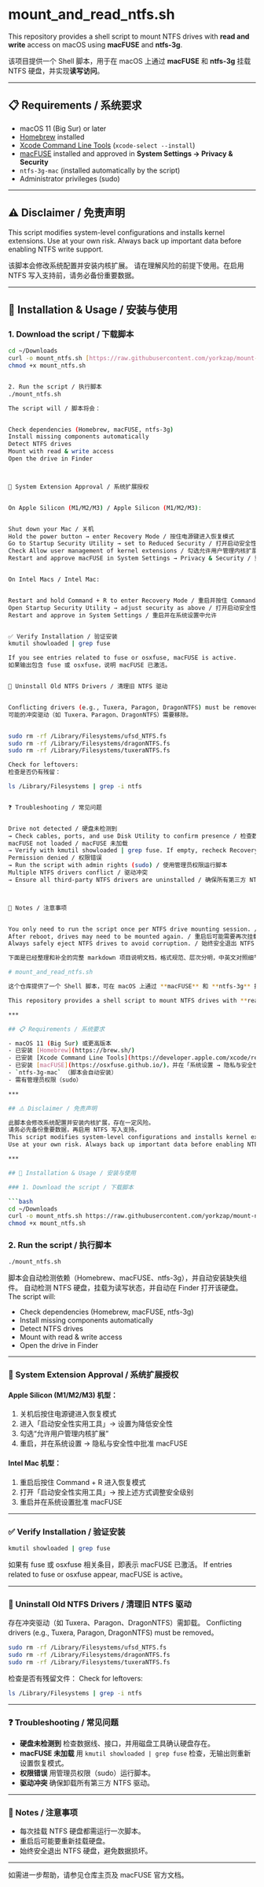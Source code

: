 # mount_and_read_ntfs.sh

This repository provides a shell script to mount NTFS drives with **read and write** access on macOS using **macFUSE** and **ntfs-3g**.

该项目提供一个 Shell 脚本，用于在 macOS 上通过 **macFUSE** 和 **ntfs-3g** 挂载 NTFS 硬盘，并实现**读写访问**。

---

## 📋 Requirements / 系统要求

- macOS 11 (Big Sur) or later
- [Homebrew](https://brew.sh/) installed
- [Xcode Command Line Tools](https://developer.apple.com/xcode/resources/) (`xcode-select --install`)
- [macFUSE](https://osxfuse.github.io/) installed and approved in **System Settings → Privacy \& Security**
- `ntfs-3g-mac` (installed automatically by the script)
- Administrator privileges (sudo)

---

## ⚠️ Disclaimer / 免责声明

This script modifies system-level configurations and installs kernel extensions.
Use at your own risk. Always back up important data before enabling NTFS write support.

该脚本会修改系统配置并安装内核扩展。
请在理解风险的前提下使用。在启用 NTFS 写入支持前，请务必备份重要数据。

---

## 🔧 Installation \& Usage / 安装与使用

### 1. Download the script / 下载脚本

```bash
cd ~/Downloads
curl -o mount_ntfs.sh [https://raw.githubusercontent.com/yorkzap/mount-ntfs-macos-read-write/main/mount_ntfs.sh](https://raw.githubusercontent.com/yorkzap/mount-ntfs-macos-read-write/main/mount_ntfs.sh)
chmod +x mount_ntfs.sh


2. Run the script / 执行脚本
./mount_ntfs.sh

The script will / 脚本将会：


Check dependencies (Homebrew, macFUSE, ntfs-3g)
Install missing components automatically
Detect NTFS drives
Mount with read & write access
Open the drive in Finder



🔑 System Extension Approval / 系统扩展授权


On Apple Silicon (M1/M2/M3) / Apple Silicon (M1/M2/M3):


Shut down your Mac / 关机
Hold the power button → enter Recovery Mode / 按住电源键进入恢复模式
Go to Startup Security Utility → set to Reduced Security / 打开启动安全性实用工具 → 设置为降低安全性
Check Allow user management of kernel extensions / 勾选允许用户管理内核扩展
Restart and approve macFUSE in System Settings → Privacy & Security / 重启并在系统设置 → 隐私与安全性中允许 macFUSE


On Intel Macs / Intel Mac:


Restart and hold Command + R to enter Recovery Mode / 重启并按住 Command + R 进入恢复模式
Open Startup Security Utility → adjust security as above / 打开启动安全性实用工具 → 按上面步骤调整
Restart and approve in System Settings / 重启并在系统设置中允许


✅ Verify Installation / 验证安装
kmutil showloaded | grep fuse

If you see entries related to fuse or osxfuse, macFUSE is active.
如果输出包含 fuse 或 osxfuse，说明 macFUSE 已激活。


🔄 Uninstall Old NTFS Drivers / 清理旧 NTFS 驱动


Conflicting drivers (e.g., Tuxera, Paragon, DragonNTFS) must be removed.
可能的冲突驱动（如 Tuxera、Paragon、DragonNTFS）需要移除。


sudo rm -rf /Library/Filesystems/ufsd_NTFS.fs
sudo rm -rf /Library/Filesystems/dragonNTFS.fs
sudo rm -rf /Library/Filesystems/tuxeraNTFS.fs

Check for leftovers:
检查是否仍有残留：

ls /Library/Filesystems | grep -i ntfs


❓ Troubleshooting / 常见问题


Drive not detected / 硬盘未检测到
→ Check cables, ports, and use Disk Utility to confirm presence / 检查数据线、接口，并使用磁盘工具确认硬盘存在
macFUSE not loaded / macFUSE 未加载
→ Verify with kmutil showloaded | grep fuse. If empty, recheck Recovery Mode settings / 使用 kmutil showloaded | grep fuse 检查，如果无输出，重新确认恢复模式设置
Permission denied / 权限错误
→ Run the script with admin rights (sudo) / 使用管理员权限运行脚本
Multiple NTFS drivers conflict / 驱动冲突
→ Ensure all third-party NTFS drivers are uninstalled / 确保所有第三方 NTFS 驱动已卸载



🔁 Notes / 注意事项


You only need to run the script once per NTFS drive mounting session. / 每次挂载 NTFS 硬盘都需要运行脚本一次
After reboot, drives may need to be mounted again. / 重启后可能需要再次挂载硬盘
Always safely eject NTFS drives to avoid corruption. / 始终安全退出 NTFS 硬盘以避免损坏

下面是已经整理和补全的完整 markdown 项目说明文档，格式规范、层次分明，中英文对照细节齐全：

# mount_and_read_ntfs.sh

这个仓库提供了一个 Shell 脚本，可在 macOS 上通过 **macFUSE** 和 **ntfs-3g** 挂载 NTFS 硬盘，实现**读写访问**。

This repository provides a shell script to mount NTFS drives with **read and write** access on macOS using **macFUSE** and **ntfs-3g**。

***

## 📋 Requirements / 系统要求

- macOS 11 (Big Sur) 或更高版本  
- 已安装 [Homebrew](https://brew.sh/)  
- 已安装 [Xcode Command Line Tools](https://developer.apple.com/xcode/resources/) (`xcode-select --install`)  
- 已安装 [macFUSE](https://osxfuse.github.io/)，并在「系统设置 → 隐私与安全性」中授权  
- `ntfs-3g-mac` （脚本会自动安装）  
- 需有管理员权限（sudo）

***

## ⚠️ Disclaimer / 免责声明

此脚本会修改系统配置并安装内核扩展，存在一定风险。  
请务必先备份重要数据，再启用 NTFS 写入支持。  
This script modifies system-level configurations and installs kernel extensions.  
Use at your own risk. Always back up important data before enabling NTFS write support。

***

## 🔧 Installation & Usage / 安装与使用

### 1. Download the script / 下载脚本

```bash
cd ~/Downloads
curl -o mount_ntfs.sh https://raw.githubusercontent.com/yorkzap/mount-ntfs-macos-read-write/main/mount_ntfs.sh
chmod +x mount_ntfs.sh
```


### 2. Run the script / 执行脚本

```bash
./mount_ntfs.sh
```

脚本会自动检测依赖（Homebrew、macFUSE、ntfs-3g），并自动安装缺失组件。
自动检测 NTFS 硬盘，挂载为读写状态，并自动在 Finder 打开该硬盘。
The script will:

- Check dependencies (Homebrew, macFUSE, ntfs-3g)
- Install missing components automatically
- Detect NTFS drives
- Mount with read \& write access
- Open the drive in Finder

***

### 🔑 System Extension Approval / 系统扩展授权

#### Apple Silicon (M1/M2/M3) 机型：

1. 关机后按住电源键进入恢复模式
2. 进入「启动安全性实用工具」→ 设置为降低安全性
3. 勾选“允许用户管理内核扩展”
4. 重启，并在系统设置 → 隐私与安全性中批准 macFUSE

#### Intel Mac 机型：

1. 重启后按住 Command + R 进入恢复模式
2. 打开「启动安全性实用工具」→ 按上述方式调整安全级别
3. 重启并在系统设置批准 macFUSE

***

### ✅ Verify Installation / 验证安装

```bash
kmutil showloaded | grep fuse
```

如果有 fuse 或 osxfuse 相关条目，即表示 macFUSE 已激活。
If entries related to fuse or osxfuse appear, macFUSE is active。

***

### 🔄 Uninstall Old NTFS Drivers / 清理旧 NTFS 驱动

存在冲突驱动（如 Tuxera、Paragon、DragonNTFS）需卸载。
Conflicting drivers (e.g., Tuxera, Paragon, DragonNTFS) must be removed。

```bash
sudo rm -rf /Library/Filesystems/ufsd_NTFS.fs
sudo rm -rf /Library/Filesystems/dragonNTFS.fs
sudo rm -rf /Library/Filesystems/tuxeraNTFS.fs
```

检查是否有残留文件：
Check for leftovers:

```bash
ls /Library/Filesystems | grep -i ntfs
```


***

### ❓ Troubleshooting / 常见问题

- **硬盘未检测到**
检查数据线、接口，并用磁盘工具确认硬盘存在。
- **macFUSE 未加载**
用 `kmutil showloaded | grep fuse` 检查，无输出则重新设置恢复模式。
- **权限错误**
用管理员权限（sudo）运行脚本。
- **驱动冲突**
确保卸载所有第三方 NTFS 驱动。

***

### 🔁 Notes / 注意事项

- 每次挂载 NTFS 硬盘都需运行一次脚本。
- 重启后可能要重新挂载硬盘。
- 始终安全退出 NTFS 硬盘，避免数据损坏。

***

如需进一步帮助，请参见仓库主页及 macFUSE 官方文档。
